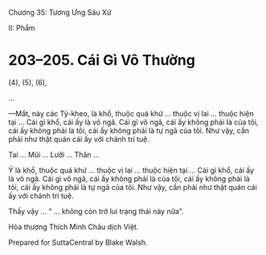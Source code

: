  

Chương 35: Tương Ưng Sáu Xứ

II: Phẩm

# 203–205. Cái Gì Vô Thường

(4), (5), (6),

…

—Mắt, này các Tỷ-kheo, là khổ, thuộc quá khứ … thuộc vị lai … thuộc hiện tại … Cái gì khổ, cái ấy là vô ngã. Cái gì vô ngã, cái ấy không phải là của tôi, cái ấy không phải là tôi, cái ấy không phải là tự ngã của tôi. Như vậy, cần phải như thật quán cái ấy với chánh trí tuệ.

Tai … Mũi … Lưỡi … Thân …

Ý là khổ, thuộc quá khứ … thuộc vị lai … thuộc hiện tại … Cái gì khổ, cái ấy là vô ngã. Cái gì vô ngã, cái ấy không phải là của tôi, cái ấy không phải là tôi, cái ấy không phải là tự ngã của tôi. Như vậy, cần phải như thật quán cái ấy với chánh trí tuệ.

Thấy vậy … ” … không còn trở lui trạng thái này nữa”.

Hòa thượng Thích Minh Châu dịch Việt.

Prepared for SuttaCentral by Blake Walsh.